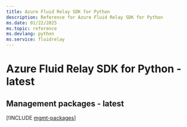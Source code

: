 ```yaml
---
title: Azure Fluid Relay SDK for Python
description: Reference for Azure Fluid Relay SDK for Python
ms.date: 01/22/2025
ms.topic: reference
ms.devlang: python
ms.service: fluidrelay
---
```

# Azure Fluid Relay SDK for Python - latest

## Management packages - latest
[!INCLUDE [mgmt-packages](fluid-relay-mgmt-index.md)]